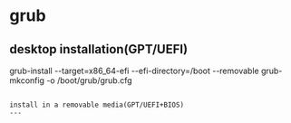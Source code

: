 grub
===

desktop installation(GPT/UEFI)
---
grub-install --target=x86_64-efi --efi-directory=/boot --removable
grub-mkconfig -o /boot/grub/grub.cfg
```

install in a removable media(GPT/UEFI+BIOS)
---
```
```
